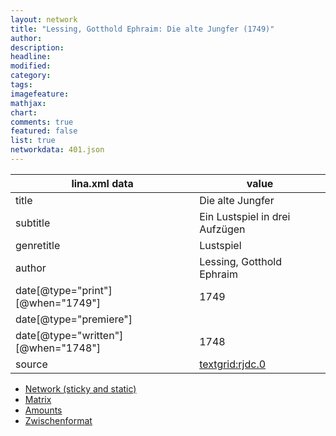 ```yaml
---
layout: network
title: "Lessing, Gotthold Ephraim: Die alte Jungfer (1749)"
author:
description:
headline:
modified:
category:
tags:
imagefeature: 
mathjax: 
chart: 
comments: true
featured: false
list: true
networkdata: 401.json
---
```

lina.xml data  | value
------------- | -------------
title|Die alte Jungfer
subtitle|Ein Lustspiel in drei Aufzügen
genretitle|Lustspiel
author|Lessing, Gotthold Ephraim
date[@type="print"][@when="1749"]|1749
date[@type="premiere"]|
date[@type="written"][@when="1748"]|1748
source|[textgrid:rjdc.0](https://textgridlab.org/1.0/tgcrud-public/rest/textgrid:rjdc.0/data)



* [Network (sticky and static)](/network401)
* [Matrix](/matrix401)
* [Amounts](/amounts401)
* [Zwischenformat](/lina401 )

